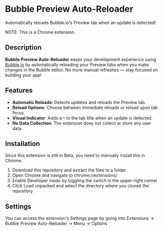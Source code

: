 # Bubble Preview Auto-Reloader

Automatically reloads Bubble.io's Preview tab when an update is detected!

NOTE: This is a Chrome extension.

## Description

**Bubble Preview Auto-Reloader** eases your development experience using [Bubble.io](https://bubble.io) by automatically reloading your Preview tabs when you make changes in the Bubble editor. No more manual refreshes — stay focused on building your app!

## Features

- **Automatic Reloads**: Detects updates and reloads the Preview tab.
- **Reload Options**: Choose between immediate reloads or reload upon tab focus.
- **Visual Indicator**: Adds a `*` to the tab title when an update is detected.
- **No Data Collection**: The extension does not collect or store any user data.

## Installation

Since this extension is still in Beta, you need to manually install this in Chrome.

1. Download this repository and extract the files to a folder
2. Open Chrome and navigate to chrome://extensions/
3. Enable Developer mode by toggling the switch in the upper-right corner
4. Click Load unpacked and select the directory where you cloned the repository

## Settings

You can access the extension's Settings page by going into Extensions -> Bubble Preview Auto-Reloader -> Menu -> Options
